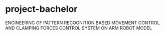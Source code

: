 # project-bachelor
ENGINEERING OF PATTERN RECOGNITION BASED MOVEMENT  CONTROL AND CLAMPING FORCES CONTROL SYSTEM ON ARM ROBOT MODEL
